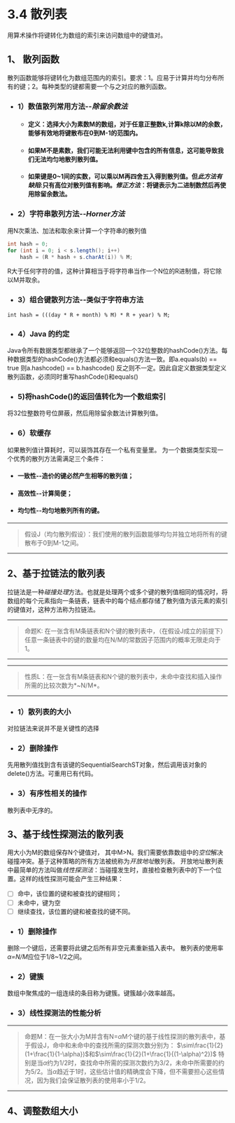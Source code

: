 # 3.4 散列表
用算术操作将键转化为数组的索引来访问数组中的键值对。
## 1、 散列函数
散列函数能够将键转化为数组范围内的索引。要求：1。应易于计算并均匀分布所有的键；2。每种类型的键都需要一个与之对应的散列函数。
- ### 1）数值散列常用方法--*除留余数法*
  - #### 定义：选择大小为素数M的数组，对于任意正整数k,计算k除以M的余数，能够有效地将键散布在0到M-1的范围内。
  - #### 如果M不是素数，我们可能无法利用键中包含的所有信息，这可能导致我们无法均匀地散列散列值。
  - #### 如果键是0~1间的实数，可以乘以M再四舍五入得到散列值。但*此方法有缺陷*:只有高位对散列值有影响。*修正方法*：将键表示为二进制数然后再使用除留余数法。
- ### 2）字符串散列方法--*Horner方法*
用N次乘法、加法和取余来计算一个字符串的散列值
```Java
int hash = 0;
for (int i = 0; i < s.length(); i++)
    hash = (R * hash + s.charAt(i)) % M;
```
R大于任何字符的值，这种计算相当于将字符串当作一个N位的R进制值，将它除以M并取余。
- ### 3）组合键散列方法--类似于字符串方法
`int hash = (((day * R + month) % M) * R + year) % M;`
- ### 4）Java 的约定
Java令所有数据类型都继承了一个能够返回一个32位整数的hashCode()方法。每种数据类型的hashCode()方法都必须和equals()方法一致。即a.equals(b) == true 则a.hashcode() == b.hashcode() 反之则不一定。因此自定义数据类型定义散列函数，必须同时重写hashCode()和equals()
- ### 5)将hashCode()的返回值转化为一个数组索引
将32位整数符号位屏蔽，然后用除留余数法计算散列值。
- ### 6）软缓存
如果散列值计算耗时，可以装饰其存在一个私有变量里。
为一个数据类型实现一个优秀的散列方法需满足三个条件：
  - #### 一致性--造价的键必然产生相等的散列值；
  - #### 高效性--计算简便；
  - #### 均匀性--均匀地散列所有的键。
---
> 假设J（均匀散列假设）：我们使用的散列函数能够均匀并独立地将所有的键散布于0到M-1之间。
---
## 2、基于拉链法的散列表
拉链法是一种*碰撞处理*方法。也就是处理两个或多个键的散列值相同的情况时，将数组的每个元素指向一条链表，链表中的每个结点都存储了散列值为该元素的索引的键值对，这种方法称为拉链法。

---
> 命题K: 在一张含有M条链表和N个键的散列表中，（在假设J成立的前提下）任意一条链表中的键的数量均在N/M的常数因子范围内的概率无限走向于1。
---
---
> 性质L：在一张含有M条链表和N个键的散列表中，未命中查找和插入操作所需的比较次数为*~N/M*。
---

- ### 1）散列表的大小
对拉链法来说并不是关键性的选择
- ### 2）删除操作
先用散列值找到含有该键的SequentialSearchST对象，然后调用该对象的delete()方法。可重用已有代码。
- ### 3）有序性相关的操作
散列表中无序的。

## 3、基于线性探测法的散列表
用大小为M的数组保存N个键值对， 其中M>N。我们需要依靠数组中的*空位*解决碰撞冲突。基于这种策略的所有方法被统称为*开放地址*散列表。
开放地址散列表中最简单的方法叫做*线性探测法*：当碰撞发生时，直接检查散列表中的下一个位置。这样的线性探测可能会产生三种结果：
  - [ ] 命中，该位置的键和被查找的键相同；
  - [ ] 未命中，键为空
  - [ ] 继续查找，该位置的键和被查找的键不同。

- ### 1）删除操作
删除一个键后，还需要将此键之后所有非空元素重新插入表中。
散列表的使用率*α=N/M*应位于1/8~1/2之间。
- ### 2）键簇
数组中聚焦成的一组连续的条目称为键簇。键簇越小效率越高。
- ### 3）线性探测法的性能分析
---
> 命题M：在一张大小为M并含有N=$\alpha$M个键的基于线性探测的散列表中，基于假设J，命中和未命中的查找所需的探测次数分别为：
$\sim\frac{1}{2}(1+\frac{1}{1-\alpha})$和$\sim\frac{1}{2}(1+\frac{1}{(1-\alpha)^2})$
> 特别是当$\alpha$约为1/2时，查找命中所需的探测次数约为3/2，未命中所需要的约为5/2。当$\alpha$趋近于1时，这些估计值的精确度会下降，但不需要担心这些情况，因为我们会保证散列表的使用率小于1/2。
---
## 4、调整数组大小